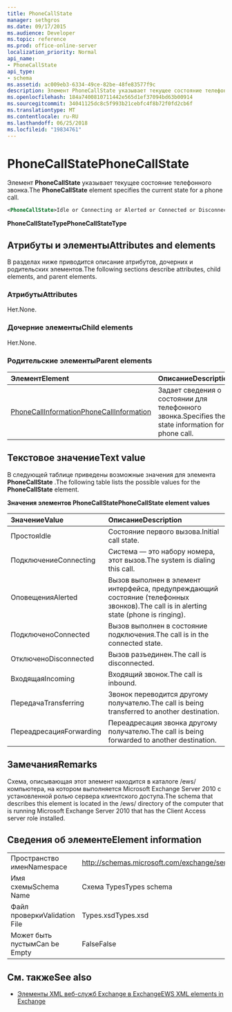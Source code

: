 ```yaml
---
title: PhoneCallState
manager: sethgros
ms.date: 09/17/2015
ms.audience: Developer
ms.topic: reference
ms.prod: office-online-server
localization_priority: Normal
api_name:
- PhoneCallState
api_type:
- schema
ms.assetid: ac009eb3-6334-49ce-82be-48fe83577f9c
description: Элемент PhoneCallState указывает текущее состояние телефонного звонка.
ms.openlocfilehash: 184a7400810711442e565d1ef37094bd63b00914
ms.sourcegitcommit: 34041125dc8c5f993b21cebfc4f8b72f0fd2cb6f
ms.translationtype: MT
ms.contentlocale: ru-RU
ms.lasthandoff: 06/25/2018
ms.locfileid: "19834761"
---
```

# <a name="phonecallstate"></a><span data-ttu-id="f1e1c-103">PhoneCallState</span><span class="sxs-lookup"><span data-stu-id="f1e1c-103">PhoneCallState</span></span>

<span data-ttu-id="f1e1c-104">Элемент **PhoneCallState** указывает текущее состояние телефонного звонка.</span><span class="sxs-lookup"><span data-stu-id="f1e1c-104">The **PhoneCallState** element specifies the current state for a phone call.</span></span> 
  
```xml
<PhoneCallState>Idle or Connecting or Alerted or Connected or Disconnected or Incoming or Transferring or Forwarding</PhoneCallState>
```

 <span data-ttu-id="f1e1c-105">**PhoneCallStateType**</span><span class="sxs-lookup"><span data-stu-id="f1e1c-105">**PhoneCallStateType**</span></span>
## <a name="attributes-and-elements"></a><span data-ttu-id="f1e1c-106">Атрибуты и элементы</span><span class="sxs-lookup"><span data-stu-id="f1e1c-106">Attributes and elements</span></span>

<span data-ttu-id="f1e1c-107">В разделах ниже приводится описание атрибутов, дочерних и родительских элементов.</span><span class="sxs-lookup"><span data-stu-id="f1e1c-107">The following sections describe attributes, child elements, and parent elements.</span></span>
  
### <a name="attributes"></a><span data-ttu-id="f1e1c-108">Атрибуты</span><span class="sxs-lookup"><span data-stu-id="f1e1c-108">Attributes</span></span>

<span data-ttu-id="f1e1c-109">Нет.</span><span class="sxs-lookup"><span data-stu-id="f1e1c-109">None.</span></span>
  
### <a name="child-elements"></a><span data-ttu-id="f1e1c-110">Дочерние элементы</span><span class="sxs-lookup"><span data-stu-id="f1e1c-110">Child elements</span></span>

<span data-ttu-id="f1e1c-111">Нет.</span><span class="sxs-lookup"><span data-stu-id="f1e1c-111">None.</span></span>
  
### <a name="parent-elements"></a><span data-ttu-id="f1e1c-112">Родительские элементы</span><span class="sxs-lookup"><span data-stu-id="f1e1c-112">Parent elements</span></span>

|<span data-ttu-id="f1e1c-113">**Элемент**</span><span class="sxs-lookup"><span data-stu-id="f1e1c-113">**Element**</span></span>|<span data-ttu-id="f1e1c-114">**Описание**</span><span class="sxs-lookup"><span data-stu-id="f1e1c-114">**Description**</span></span>|
|:-----|:-----|
|[<span data-ttu-id="f1e1c-115">PhoneCallInformation</span><span class="sxs-lookup"><span data-stu-id="f1e1c-115">PhoneCallInformation</span></span>](phonecallinformation.md) <br/> |<span data-ttu-id="f1e1c-116">Задает сведения о состоянии для телефонного звонка.</span><span class="sxs-lookup"><span data-stu-id="f1e1c-116">Specifies the state information for a phone call.</span></span>  <br/> |
   
## <a name="text-value"></a><span data-ttu-id="f1e1c-117">Текстовое значение</span><span class="sxs-lookup"><span data-stu-id="f1e1c-117">Text value</span></span>

<span data-ttu-id="f1e1c-118">В следующей таблице приведены возможные значения для элемента **PhoneCallState** .</span><span class="sxs-lookup"><span data-stu-id="f1e1c-118">The following table lists the possible values for the **PhoneCallState** element.</span></span> 
  
<span data-ttu-id="f1e1c-119">**Значения элементов PhoneCallState**</span><span class="sxs-lookup"><span data-stu-id="f1e1c-119">**PhoneCallState element values**</span></span>

|<span data-ttu-id="f1e1c-120">**Значение**</span><span class="sxs-lookup"><span data-stu-id="f1e1c-120">**Value**</span></span>|<span data-ttu-id="f1e1c-121">**Описание**</span><span class="sxs-lookup"><span data-stu-id="f1e1c-121">**Description**</span></span>|
|:-----|:-----|
|<span data-ttu-id="f1e1c-122">Простоя</span><span class="sxs-lookup"><span data-stu-id="f1e1c-122">Idle</span></span>  <br/> |<span data-ttu-id="f1e1c-123">Состояние первого вызова.</span><span class="sxs-lookup"><span data-stu-id="f1e1c-123">Initial call state.</span></span>  <br/> |
|<span data-ttu-id="f1e1c-124">Подключение</span><span class="sxs-lookup"><span data-stu-id="f1e1c-124">Connecting</span></span>  <br/> |<span data-ttu-id="f1e1c-125">Система — это набору номера, этот вызов.</span><span class="sxs-lookup"><span data-stu-id="f1e1c-125">The system is dialing this call.</span></span>  <br/> |
|<span data-ttu-id="f1e1c-126">Оповещения</span><span class="sxs-lookup"><span data-stu-id="f1e1c-126">Alerted</span></span>  <br/> |<span data-ttu-id="f1e1c-127">Вызов выполнен в элемент интерфейса, предупреждающий состояние (телефонных звонков).</span><span class="sxs-lookup"><span data-stu-id="f1e1c-127">The call is in alerting state (phone is ringing).</span></span>  <br/> |
|<span data-ttu-id="f1e1c-128">Подключено</span><span class="sxs-lookup"><span data-stu-id="f1e1c-128">Connected</span></span>  <br/> |<span data-ttu-id="f1e1c-129">Вызов выполнен в состояние подключения.</span><span class="sxs-lookup"><span data-stu-id="f1e1c-129">The call is in the connected state.</span></span>  <br/> |
|<span data-ttu-id="f1e1c-130">Отключено</span><span class="sxs-lookup"><span data-stu-id="f1e1c-130">Disconnected</span></span>  <br/> |<span data-ttu-id="f1e1c-131">Вызов разъединен.</span><span class="sxs-lookup"><span data-stu-id="f1e1c-131">The call is disconnected.</span></span>  <br/> |
|<span data-ttu-id="f1e1c-132">Входящая</span><span class="sxs-lookup"><span data-stu-id="f1e1c-132">Incoming</span></span>  <br/> |<span data-ttu-id="f1e1c-133">Входящий звонок.</span><span class="sxs-lookup"><span data-stu-id="f1e1c-133">The call is inbound.</span></span>  <br/> |
|<span data-ttu-id="f1e1c-134">Передача</span><span class="sxs-lookup"><span data-stu-id="f1e1c-134">Transferring</span></span>  <br/> |<span data-ttu-id="f1e1c-135">Звонок переводится другому получателю.</span><span class="sxs-lookup"><span data-stu-id="f1e1c-135">The call is being transferred to another destination.</span></span>  <br/> |
|<span data-ttu-id="f1e1c-136">Переадресация</span><span class="sxs-lookup"><span data-stu-id="f1e1c-136">Forwarding</span></span>  <br/> |<span data-ttu-id="f1e1c-137">Переадресация звонка другому получателю.</span><span class="sxs-lookup"><span data-stu-id="f1e1c-137">The call is being forwarded to another destination.</span></span>  <br/> |
   
## <a name="remarks"></a><span data-ttu-id="f1e1c-138">Замечания</span><span class="sxs-lookup"><span data-stu-id="f1e1c-138">Remarks</span></span>

<span data-ttu-id="f1e1c-139">Схема, описывающая этот элемент находится в каталоге /ews/ компьютера, на котором выполняется Microsoft Exchange Server 2010 с установленной ролью сервера клиентского доступа.</span><span class="sxs-lookup"><span data-stu-id="f1e1c-139">The schema that describes this element is located in the /ews/ directory of the computer that is running Microsoft Exchange Server 2010 that has the Client Access server role installed.</span></span>
  
## <a name="element-information"></a><span data-ttu-id="f1e1c-140">Сведения об элементе</span><span class="sxs-lookup"><span data-stu-id="f1e1c-140">Element information</span></span>

|||
|:-----|:-----|
|<span data-ttu-id="f1e1c-141">Пространство имен</span><span class="sxs-lookup"><span data-stu-id="f1e1c-141">Namespace</span></span>  <br/> |http://schemas.microsoft.com/exchange/services/2006/types  <br/> |
|<span data-ttu-id="f1e1c-142">Имя схемы</span><span class="sxs-lookup"><span data-stu-id="f1e1c-142">Schema Name</span></span>  <br/> |<span data-ttu-id="f1e1c-143">Схема Types</span><span class="sxs-lookup"><span data-stu-id="f1e1c-143">Types schema</span></span>  <br/> |
|<span data-ttu-id="f1e1c-144">Файл проверки</span><span class="sxs-lookup"><span data-stu-id="f1e1c-144">Validation File</span></span>  <br/> |<span data-ttu-id="f1e1c-145">Types.xsd</span><span class="sxs-lookup"><span data-stu-id="f1e1c-145">Types.xsd</span></span>  <br/> |
|<span data-ttu-id="f1e1c-146">Может быть пустым</span><span class="sxs-lookup"><span data-stu-id="f1e1c-146">Can be Empty</span></span>  <br/> |<span data-ttu-id="f1e1c-147">False</span><span class="sxs-lookup"><span data-stu-id="f1e1c-147">False</span></span>  <br/> |
   
## <a name="see-also"></a><span data-ttu-id="f1e1c-148">См. также</span><span class="sxs-lookup"><span data-stu-id="f1e1c-148">See also</span></span>



- [<span data-ttu-id="f1e1c-149">Элементы XML веб-служб Exchange в Exchange</span><span class="sxs-lookup"><span data-stu-id="f1e1c-149">EWS XML elements in Exchange</span></span>](ews-xml-elements-in-exchange.md)

